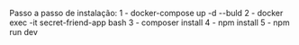 Passo a passo de instalação:
1 - docker-compose up -d --buld
2 - docker exec -it secret-friend-app bash
3 - composer install
4 - npm install
5 - npm run dev